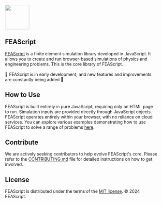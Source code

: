 <img src="https://feascript.github.io/FEAScript-website/images/FEAScriptLogo.png" width="80">

## FEAScript

<a href="https://feascript.com/" target="_blank">FEAScript</a> is a finite element simulation library developed in JavaScript. It allows you to create and run browser-based simulations of physics and engineering problems. This is the core library of FEAScript.
<br>
</br>
🚧 FEAScript is in early development, and new features and improvements are constantly being added 🚧

## How to Use

FEAScript is built entirely in pure JavaScript, requiring only an HTML page to run. Simulation inputs are provided directly through JavaScript objects. FEAScript operates entirely within your browser, with no reliance on cloud services. You can explore various examples demonstrating how to use FEAScript to solve a range of problems <a href="https://github.com/FEAScript/FEAScript/tree/main/examples" target="_blank">here</a>.

## Contribute

We are actively seeking contributors to help evolve FEAScript's core. Please refer to the <a href="./CONTRIBUTING.md" target="_blank">CONTRIBUTING.md</a> file for detailed instructions on how to get involved.

## License

FEAScript is distributed under the terms of the <a href="https://github.com/FEAScript/FEAScript/blob/main/LICENSE" target="_blank">MIT license</a>. &#169; 2024 FEAScript.
